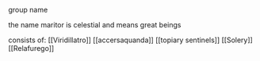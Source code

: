 group name

the name maritor is celestial and means great beings

consists of:
[[Viridillatro]]
[[accersaquanda]]
[[topiary sentinels]]
[[Solery]]
[[Relafurego]]